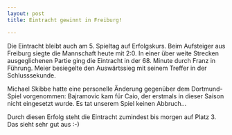 ```yaml
---
layout: post
title: Eintracht gewinnt in Freiburg!

---
```


Die Eintracht bleibt auch am 5. Spieltag auf Erfolgskurs. Beim Aufsteiger aus Freiburg siegte die Mannschaft heute mit 2:0. In einer über weite Strecken ausgeglichenen Partie ging die Eintracht in der 68. Minute durch Franz in Führung. Meier besiegelte den Auswärtssieg mit seinem Treffer in der Schlusssekunde.

Michael Skibbe hatte eine personelle Änderung gegenüber dem Dortmund-Spiel vorgenommen: Bajramovic kam für Caio, der erstmals in dieser Saison nicht eingesetzt wurde. Es tat unserem Spiel keinen Abbruch...

Durch diesen Erfolg steht die Eintracht zumindest bis morgen auf Platz 3. Das sieht sehr gut aus :-)
